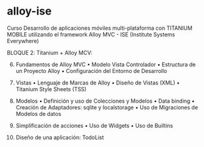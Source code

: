 alloy-ise
=========

Curso Desarrollo de aplicaciones móviles multi-plataforma con TITANIUM MOBILE utilizando el framework Alloy MVC - ISE (Institute Systems Everywhere)

BLOQUE 2: Titanium + Alloy MCV:

6.	Fundamentos de Alloy MVC
•	Modelo Vista Controlador
•	Estructura de un Proyecto Alloy
•	Configuración del Entorno de Desarrollo

7.	Vistas
•	Lenguaje de Marcas de Alloy
•	Diseño de Vistas (XML)
•	Titanium Style Sheets (TSS)

8.	Modelos
•	Definición y uso de Colecciones y Modelos
•	Data binding
•	Creación de Adaptadores: sqlite y localstorage
•	Uso de Migraciones de Modelos de datos

9.	Simplificación de acciones
•	Uso de Widgets
•	Uso de Builtins

10.	Diseño de una aplicación: TodoList
